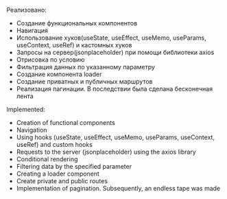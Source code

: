Реализовано: 
- Создание функциональных компонентов
- Навигация
- Использование хуков(useState, useEffect, useMemo, useParams, useContext, useRef) и кастомных хуков
- Запросы на сервер(jsonplaceholder) при помощи библиотеки axios
- Отрисовка по условию
- Фильтрация данных по указанному параметру
- Создание компонента loader
- Создание приватных и публичных маршрутов
- Реализация пагинации. В последствии была сделана бесконечная лента



Implemented:
- Creation of functional components
- Navigation
- Using hooks (useState, useEffect, useMemo, useParams, useContext, useRef) and custom hooks
- Requests to the server (jsonplaceholder) using the axios library
- Conditional rendering
- Filtering data by the specified parameter
- Creating a loader component
- Create private and public routes
- Implementation of pagination. Subsequently, an endless tape was made
